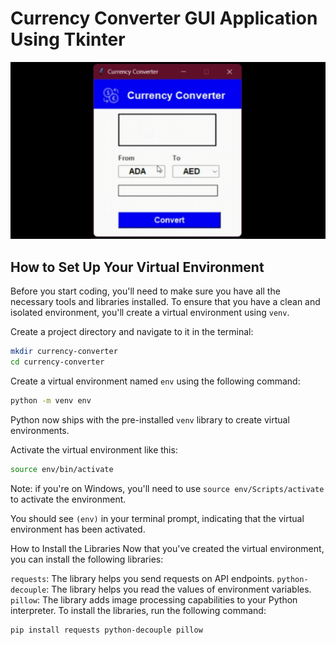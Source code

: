 # Currency Converter GUI Application Using Tkinter

![Demo](demo.gif)


## How to Set Up Your Virtual Environment

Before you start coding, you'll need to make sure you have all the necessary tools and libraries installed. To ensure that you have a clean and isolated environment, you'll create a virtual environment using `venv`.

Create a project directory and navigate to it in the terminal:

```bash 
mkdir currency-converter
cd currency-converter
```
Create a virtual environment named `env` using the following command:

```bash 
python -m venv env
```
Python now ships with the pre-installed `venv` library to create virtual environments.

Activate the virtual environment like this:

```bash 
source env/bin/activate
```
Note: if you're on Windows, you'll need to use `source env/Scripts/activate` to activate the environment.

You should see `(env)` in your terminal prompt, indicating that the virtual environment has been activated.

How to Install the Libraries
Now that you've created the virtual environment, you can install the following libraries:

`requests`: The library helps you send requests on API endpoints.
`python-decouple`: The library helps you read the values of environment variables.
`pillow`: The library adds image processing capabilities to your Python interpreter.
To install the libraries, run the following command:


```bash 
pip install requests python-decouple pillow
```
